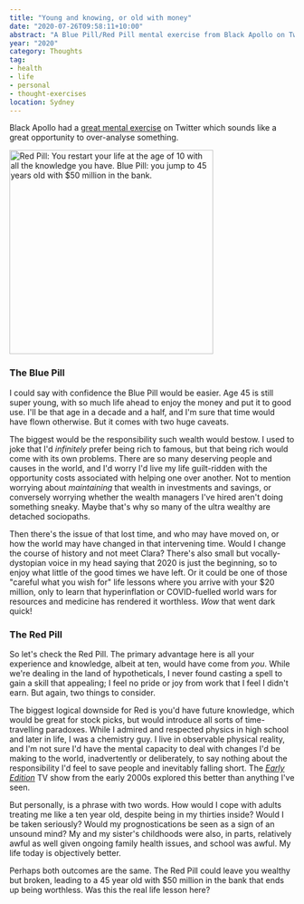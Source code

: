 ```yaml
---
title: "Young and knowing, or old with money"
date: "2020-07-26T09:58:11+10:00"
abstract: "A Blue Pill/Red Pill mental exercise from Black Apollo on Twitter."
year: "2020"
category: Thoughts
tag:
- health
- life
- personal
- thought-exercises
location: Sydney
---
```

Black Apollo had a [great mental exercise](https://twitter.com/Reeeeeeeeeese/status/1286975800818962437/photo/1) on Twitter which sounds like a great opportunity to over-analyse something.

<p><img src="https://rubenerd.com/files/2020/EdxBq1NXkAEROFC@1x.jpg" srcset="https://rubenerd.com/files/2020/EdxBq1NXkAEROFC@1x.jpg 1x, https://rubenerd.com/files/2020/EdxBq1NXkAEROFC@2x.jpg 2x" alt="Red Pill: You restart your life at the age of 10 with all the knowledge you have. Blue Pill: you jump to 45 years old with $50 million in the bank." style="width:360px" /></p>

### The Blue Pill

I could say with confidence the Blue Pill would be easier. Age 45 is still super young, with so much life ahead to enjoy the money and put it to good use. I'll be that age in a decade and a half, and I'm sure that time would have flown otherwise. But it comes with two huge caveats.

The biggest would be the responsibility such wealth would bestow. I used to joke that I'd *infinitely* prefer being rich to famous, but that being rich would come with its own problems. There are so many deserving people and causes in the world, and I'd worry I'd live my life guilt-ridden with the opportunity costs associated with helping one over another. Not to mention worrying about *maintaining* that wealth in investments and savings, or conversely worrying whether the wealth managers I've hired aren't doing something sneaky. Maybe that's why so many of the ultra wealthy are detached sociopaths.

Then there's the issue of that lost time, and who may have moved on, or how the world may have changed in that intervening time. Would I change the course of history and not meet Clara? There's also small but vocally-dystopian voice in my head saying that 2020 is just the beginning, so to enjoy what little of the good times we have left. Or it could be one of those "careful what you wish for" life lessons where you arrive with your $20 million, only to learn that hyperinflation or COVID-fuelled world wars for resources and medicine has rendered it worthless. *Wow* that went dark quick!


### The Red Pill

So let's check the Red Pill. The primary advantage here is all your experience and knowledge, albeit at ten, would have come from *you*. While we're dealing in the land of hypotheticals, I never found casting a spell to gain a skill that appealing; I feel no pride or joy from work that I feel I didn't earn. But again, two things to consider.

The biggest logical downside for Red is you'd have future knowledge, which would be great for stock picks, but would introduce all sorts of time-travelling paradoxes. While I admired and respected physics in high school and later in life, I was a chemistry guy. I live in observable physical reality, and I'm not sure I'd have the mental capacity to deal with changes I'd be making to the world, inadvertently or deliberately, to say nothing about the responsibility I'd feel to save people and inevitably falling short. The *[Early Edition](https://en.wikipedia.org/wiki/Early_Edition "Early Edition on Wikipedia")* TV show from the early 2000s explored this better than anything I've seen.

But personally, is a phrase with two words. How would I cope with adults treating me like a ten year old, despite being in my thirties inside? Would I be taken seriously? Would my prognostications be seen as a sign of an unsound mind? My and my sister's childhoods were also, in parts, relatively awful as well given ongoing family health issues, and school was awful. My life today is objectively better.

Perhaps both outcomes are the same. The Red Pill could leave you wealthy but broken, leading to a 45 year old with $50 million in the bank that ends up being worthless. Was this the real life lesson here?

